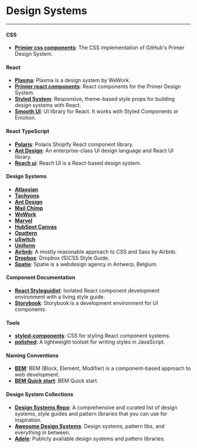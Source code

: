# Design Systems

---------------------------------------------------------

#### CSS 
+ **[Primier css components](https://github.com/primer/css)**: The CSS implementation of GitHub's Primer Design System.

#### React 
+ **[Plasma](https://github.com/wework/plasma)**: Plasma is a design system by WeWork.
+ **[Primier react components](https://github.com/primer/components)**: React components for the Primer Design System.
+ **[Styled System](https://github.com/styled-system/styled-system)**: Responsive, theme-based style props for building design systems with React.
+ **[Smooth UI](https://github.com/smooth-code/smooth-ui)**: UI library for React. It works with Styled Components or Emotion.

#### React TypeScript
+ **[Polaris](https://github.com/Shopify/polaris-react)**: Polaris Shopify React component library.
+ **[Ant Design](https://github.com/ant-design/ant-design)**: An enterprise-class UI design language and React UI library.
+ **[Reach ui](https://github.com/reach/reach-ui)**: Reach UI is a React-based design system.


#### Design Systems
+ **[Atlassian](https://atlassian.design/)**
+ **[Tachyons](http://tachyons.io/)**
+ **[Ant Design](https://ant.design/)**
+ **[Mail Chimp](http://ux.mailchimp.com/patterns/)**
+ **[WeWork](http://plasma.guide/button-specs/)**
+ **[Marvel](https://marvelapp.com/styleguide/overview/introduction)**
+ **[HubSpot Canvas](https://canvas.hubspot.com/)**
+ **[Opattern](https://ux.opower.com/opattern/buttons.html)**
+ **[uSwitch](https://ustyle.guide/)**
+ **[Uniform](http://uniform.hudl.com/)**
+ **[Airbnb](https://github.com/airbnb/css)**: A mostly reasonable approach to CSS and Sass by Airbnb.
+ **[Dropbox](https://github.com/dropbox/css-style-guide)**: Dropbox (S)CSS Style Guide.
+ **[Spatie](https://github.com/spatie/css-styleguide)**: Spatie is a webdesign agency in Antwerp, Belgium. 





#### Component Documentation
+ **[React Styleguidist](https://react-styleguidist.js.org/)**: Isolated React component development environment with a living style guide. 
+ **[Storybook](https://github.com/storybooks/storybook)**: Storybook is a development environment for UI components. 

#### Tools
+ **[styled-components](https://styled-components.com/)**: CSS for styling React component systems. 
+ **[polished](https://polished.js.org/)**: A lightweight toolset for writing styles in JavaScript. 


#### Naming Conventions
+ **[BEM](https://en.bem.info/methodology/)**: BEM (Block, Element, Modifier) is a component-based approach to web development.
+ **[BEM Quick start](https://en.bem.info/methodology/quick-start/)**: BEM Quick start.


#### Design System Collections
+ **[Design Systems Repo](https://designsystemsrepo.com)**: A comprehensive and curated list of design systems, style guides and pattern libraries that you can use for inspiration.
+ **[Awesome Design Systems](https://github.com/alexpate/awesome-design-systems/blob/master/README.md)**: Design systems, pattern libs, and everything in between.
+ **[Adele](https://adele.uxpin.com/)**: Publicly available design systems and pattern libraries.

